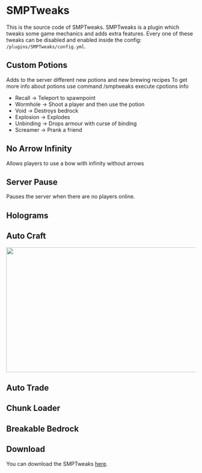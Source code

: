 # SMPTweaks

This is the source code of SMPTweaks. SMPTweaks is a plugin which tweaks some game mechanics and adds extra features. Every one of these tweaks can be disabled and enabled inside the config: `/plugins/SMPTweaks/config.yml`.

## Custom Potions

Adds to the server different new potions and new brewing recipes
To get more info about potions use command /smptweaks execute cpotions info

- Recall -> Teleport to spawnpoint
- Wormhole -> Shoot a player and then use the potion
- Void -> Destroys bedrock
- Explosion -> Explodes
- Unbinding -> Drops armour with curse of binding
- Screamer -> Prank a friend

## No Arrow Infinity

Allows players to use a bow with infinity without arrows

## Server Pause

Pauses the server when there are no players online.

## Holograms

## Auto Craft

<p align="center"><img width="510" height="332" src="https://i.imgur.com/1iqkVOJ.png"></p>

## Auto Trade

## Chunk Loader

## Breakable Bedrock

## Download
You can download the SMPTweaks [here](https://github.com/serbinskis/minecraft-plugins/raw/refs/heads/master/SMPTweaks/build/SMPTweaks.jar).
